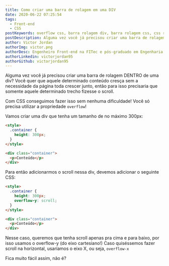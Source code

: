 ```yaml
---
title: Como criar uma barra de rolagem em uma DIV
date: 2020-06-22 07:25:54
tags:
  - Front-end
  - CSS
postKeywords: overflow css, barra rolagem div, barra rolagem css, css rolagem, overflow-x, overflow-y, front-end dicas
postDescription: Alguma vez você já precisou criar uma barra de rolagem DENTRO de uma div? Você quer que aquele determinado conteúdo cresça sem a necessidade da página toda crescer junto, então para isso precisaria que somente aquele determinado trecho fizesse o scroll.
author: Victor Jordan
authorImg: victor.png
authorDesc: Engenheiro Front-end na FITec e pós-graduado em Engenharia de Software pela PUC-MG e formado em Banco de Dados pela Fatec, apaixonado por usabilidade, performance e UX!
authorLinkedin: victorjordan95
authorGithub: victorjordan95
---
```


Alguma vez você já precisou criar uma barra de rolagem DENTRO de uma div?
Você quer que aquele determinado conteúdo cresça sem a necessidade da página toda crescer junto, então para isso precisaria que somente aquele determinado trecho fizesse o scroll.

Com CSS conseguimos fazer isso sem nenhuma dificuldade!
Você só precisa utilizar a propriedade `overflow`!

<!-- more -->

Vamos criar uma div que tenha um tamanho de no máximo 300px:

```html
<style>
  .container {
    height: 300px;
  }
</style>

<div class="container">
  <p>Conteúdo</p>
</div>
```

Para então adicionarmos o scroll nessa div, devemos adicionar o seguinte CSS:

```html
<style>
  .container {
    height: 300px;
    overflow-y: scroll;
  }
</style>

<div class="container">
  <p>Conteúdo</p>
</div>
```

Nesse caso, queremos que tenha scroll apenas pra cima e para baixo, por isso usamos o overflow-y (do eixo cartesiano!)
Caso quiséssemos fazer scroll na horizontal, usaríamos o eixo X, ou seja, `overflow-x`

Fica muito fácil assim, não é?
